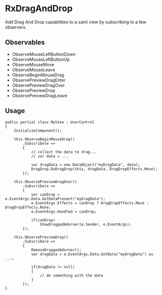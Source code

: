 RxDragAndDrop
=============

Add Drag And Drop capabilities to a xaml view by subscribing to a few observers.

Observables
-----------

- ObserveMouseLeftButtonDown
- ObserveMouseLeftButtonUp
- ObserveMouseMove
- ObserveMouseLeave
- ObserveBeginMouseDrag
- ObservePreviewDragEnter
- ObservePreviewDragOver
- ObservePreviewDrop
- ObservePreivewDragLeave

Usage
-----

    public partial class MyView : UserControl
    {
    	InitializeComponent();

    	this.ObserveBeginMouseDrag()
    		.Subscribe(e => 
    		{
				// collect the data to drag...
				// var data = ...

				var dragData = new DataObject("myDragData", data);
				DragDrop.DoDragDrop(this, dragData, DragDropEffects.Move);
    		});

    	this.ObservePreviewDragOver()
    		.Subscribe(e => 
    		{
    			var canDrop = e.EventArgs.Data.GetDataPresent("myDragData");
    			e.EventArgs.Effects = canDrop ? DragDropEffects.Move : DragDropEffects.None;
    			e.EventArgs.Handled = canDrop;

    			if(canDrop)
    				ShowDraggedAdorner(e.Sender, e.EventArgs);
			});

		this.ObservePreviewDrop()
			.Subscribe(e => 
			{
				RemoveDraggedAdorner();
				var dragData = e.EventArgs.Data.GetData("myDragData") as ...;

				if(dragData != null)
				{
					// do something with the data
				}
			});
    }